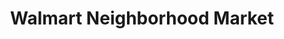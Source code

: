 ---
title: "Walmart Neighborhood Market"
url: /hemet/walmart-neighborhood-market/
shop: Supermarkt
---